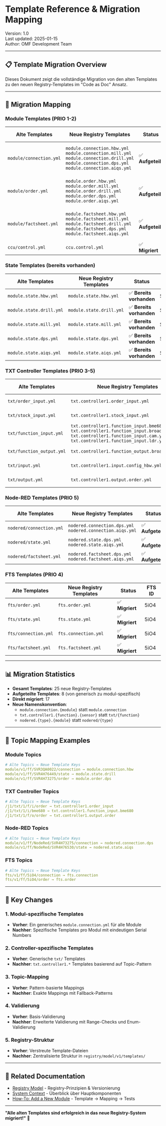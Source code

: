 # Template Reference & Migration Mapping

Version: 1.0  
Last updated: 2025-01-15  
Author: OMF Development Team  

---

## 📋 Template Migration Overview

Dieses Dokument zeigt die vollständige Migration von den alten Templates zu den neuen Registry-Templates im "Code as Doc" Ansatz.

---

## 🔄 Migration Mapping

### Module Templates (PRIO 1-2)

| **Alte Templates** | **Neue Registry Templates** | **Status** | **Serial Numbers** |
|-------------------|---------------------------|------------|-------------------|
| `module/connection.yml` | `module.connection.hbw.yml`<br>`module.connection.mill.yml`<br>`module.connection.drill.yml`<br>`module.connection.dps.yml`<br>`module.connection.aiqs.yml` | ✅ **Aufgeteilt** | SVR3QA0022, SVR4H76449, SVR4H76450, SVR4H73275, SVR4H76530 |
| `module/order.yml` | `module.order.hbw.yml`<br>`module.order.mill.yml`<br>`module.order.drill.yml`<br>`module.order.dps.yml`<br>`module.order.aiqs.yml` | ✅ **Aufgeteilt** | SVR3QA0022, SVR4H76449, SVR4H76450, SVR4H73275, SVR4H76530 |
| `module/factsheet.yml` | `module.factsheet.hbw.yml`<br>`module.factsheet.mill.yml`<br>`module.factsheet.drill.yml`<br>`module.factsheet.dps.yml`<br>`module.factsheet.aiqs.yml` | ✅ **Aufgeteilt** | SVR3QA0022, SVR4H76449, SVR4H76450, SVR4H73275, SVR4H76530 |
| `ccu/control.yml` | `ccu.control.yml` | ✅ **Migriert** | - |

### State Templates (bereits vorhanden)

| **Alte Templates** | **Neue Registry Templates** | **Status** | **Serial Numbers** |
|-------------------|---------------------------|------------|-------------------|
| `module.state.hbw.yml` | `module.state.hbw.yml` | ✅ **Bereits vorhanden** | SVR3QA0022 |
| `module.state.drill.yml` | `module.state.drill.yml` | ✅ **Bereits vorhanden** | SVR4H76449 |
| `module.state.mill.yml` | `module.state.mill.yml` | ✅ **Bereits vorhanden** | SVR4H76450 |
| `module.state.dps.yml` | `module.state.dps.yml` | ✅ **Bereits vorhanden** | SVR4H73275 |
| `module.state.aiqs.yml` | `module.state.aiqs.yml` | ✅ **Bereits vorhanden** | SVR4H76530 |

### TXT Controller Templates (PRIO 3-5)

| **Alte Templates** | **Neue Registry Templates** | **Status** | **Controller ID** |
|-------------------|---------------------------|------------|------------------|
| `txt/order_input.yml` | `txt.controller1.order_input.yml` | ✅ **Migriert** | Controller #1 |
| `txt/stock_input.yml` | `txt.controller1.stock_input.yml` | ✅ **Migriert** | Controller #1 |
| `txt/function_input.yml` | `txt.controller1.function_input.bme680.yml`<br>`txt.controller1.function_input.broadcast.yml`<br>`txt.controller1.function_input.cam.yml`<br>`txt.controller1.function_input.ldr.yml` | ✅ **Aufgeteilt** | Controller #1 |
| `txt/function_output.yml` | `txt.controller1.function_output.broadcast.yml` | ✅ **Migriert** | Controller #1 |
| `txt/input.yml` | `txt.controller1.input.config_hbw.yml` | ✅ **Migriert** | Controller #1 |
| `txt/output.yml` | `txt.controller1.output.order.yml` | ✅ **Migriert** | Controller #1 |

### Node-RED Templates (PRIO 5)

| **Alte Templates** | **Neue Registry Templates** | **Status** | **Serial Numbers** |
|-------------------|---------------------------|------------|-------------------|
| `nodered/connection.yml` | `nodered.connection.dps.yml`<br>`nodered.connection.aiqs.yml` | ✅ **Aufgeteilt** | SVR4H73275, SVR4H76530 |
| `nodered/state.yml` | `nodered.state.dps.yml`<br>`nodered.state.aiqs.yml` | ✅ **Aufgeteilt** | SVR4H73275, SVR4H76530 |
| `nodered/factsheet.yml` | `nodered.factsheet.dps.yml`<br>`nodered.factsheet.aiqs.yml` | ✅ **Aufgeteilt** | SVR4H73275, SVR4H76530 |

### FTS Templates (PRIO 4)

| **Alte Templates** | **Neue Registry Templates** | **Status** | **FTS ID** |
|-------------------|---------------------------|------------|------------|
| `fts/order.yml` | `fts.order.yml` | ✅ **Migriert** | 5iO4 |
| `fts/state.yml` | `fts.state.yml` | ✅ **Migriert** | 5iO4 |
| `fts/connection.yml` | `fts.connection.yml` | ✅ **Migriert** | 5iO4 |
| `fts/factsheet.yml` | `fts.factsheet.yml` | ✅ **Migriert** | 5iO4 |

---

## 📊 Migration Statistics

- **Gesamt Templates**: 25 neue Registry-Templates
- **Aufgeteilte Templates**: 8 (von generisch zu modul-spezifisch)
- **Direkt migriert**: 17
- **Neue Namenskonvention**: 
  - `module.connection.{module}` statt `module.connection`
  - `txt.controller1.{function}.{sensor}` statt `txt/{function}`
  - `nodered.{type}.{module}` statt `nodered/{type}`

---

## 🔧 Topic Mapping Examples

### Module Topics
```yaml
# Alte Topics → Neue Template Keys
module/v1/ff/SVR3QA0022/connection → module.connection.hbw
module/v1/ff/SVR4H76449/state → module.state.drill
module/v1/ff/SVR4H73275/order → module.order.dps
```

### TXT Controller Topics
```yaml
# Alte Topics → Neue Template Keys
/j1/txt/1/f/i/order → txt.controller1.order_input
/j1/txt/1/i/bme680 → txt.controller1.function_input.bme680
/j1/txt/1/f/o/order → txt.controller1.output.order
```

### Node-RED Topics
```yaml
# Alte Topics → Neue Template Keys
module/v1/ff/NodeRed/SVR4H73275/connection → nodered.connection.dps
module/v1/ff/NodeRed/SVR4H76530/state → nodered.state.aiqs
```

### FTS Topics
```yaml
# Alte Topics → Neue Template Keys
fts/v1/ff/5iO4/connection → fts.connection
fts/v1/ff/5iO4/order → fts.order
```

---

## 🎯 Key Changes

### 1. Modul-spezifische Templates
- **Vorher**: Ein generisches `module.connection.yml` für alle Module
- **Nachher**: Spezifische Templates pro Modul mit eindeutigen Serial Numbers

### 2. Controller-spezifische Templates
- **Vorher**: Generische `txt/` Templates
- **Nachher**: `txt.controller1.*` Templates basierend auf Topic-Pattern

### 3. Topic-Mapping
- **Vorher**: Pattern-basierte Mappings
- **Nachher**: Exakte Mappings mit Fallback-Patterns

### 4. Validierung
- **Vorher**: Basis-Validierung
- **Nachher**: Erweiterte Validierung mit Range-Checks und Enum-Validierung

### 5. Registry-Struktur
- **Vorher**: Verstreute Template-Dateien
- **Nachher**: Zentralisierte Struktur in `registry/model/v1/templates/`

---

## 🔗 Related Documentation

- [Registry Model](../02-architecture/registry-model.md) - Registry-Prinzipien & Versionierung
- [System Context](../02-architecture/system-context.md) - Überblick über Hauptkomponenten
- [How-To: Add a New Module](../04-howto/add-a-new-module.md) - Template → Mapping → Tests

---

**"Alle alten Templates sind erfolgreich in das neue Registry-System migriert!"** 🎉
